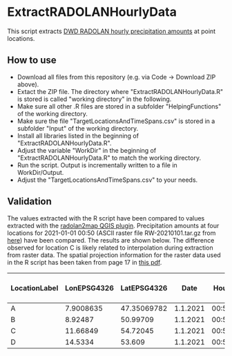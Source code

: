 # ExtractRADOLANHourlyData
This script extracts [DWD RADOLAN hourly precipitation amounts](https://www.dwd.de/DE/leistungen/radolan/radolan_info/home_freie_radolan_kartendaten.html) at point locations. 

## How to use
 - Download all files from this repository (e.g. via Code -> Download ZIP above).
 - Extact the ZIP file. The directory where "ExtractRADOLANHourlyData.R" is stored is called "working directory" in the following.
 - Make sure all other .R files are stored in a subfolder "HelpingFunctions" of the working directory.
 - Make sure the file "TargetLocationsAndTimeSpans.csv" is stored in a subfolder "Input" of the working directory.
 - Install all libraries listed in the beginning of "ExtractRADOLANHourlyData.R".
 - Adjust the variable "WorkDir" in the beginning of "ExtractRADOLANHourlyData.R" to match the working directory.
 - Run the script. Output is incrementally written to a file in WorkDir/Output.
 - Adjust the "TargetLocationsAndTimeSpans.csv" to your needs.

## Validation
The values extracted with the R script have been compared to values extracted with the [radolan2map QGIS plugin](https://gitlab.com/Weatherman_/radolan2map/-/wikis/home). Precipitation amounts at four locations for 2021-01-01 00:50 (ASCII raster file RW-20210101.tar.gz from [here](https://opendata.dwd.de/climate_environment/CDC/grids_germany/hourly/radolan/)) have been compared. The results are shown below. The difference observed for location C is likely related to interpolation during extraction from raster data. The spatial projection information for the raster data used in the R script has been taken from page 17 in [this pdf](https://opendata.dwd.de/climate_environment/CDC/help/RADOLAN/Unterstuetzungsdokumente/Unterstuetzungsdokument_Verwendung_von_RADOLAN_RADKLIM_Produkten_in_GIS_Software.pdf).

| LocationLabel | LonEPSG4326 | LatEPSG4326 | Date     | Hour  | Value from QGIS | Value from R |
| ------------- | ----------- | ----------- | -------- | ----- | --------------- | ------------ |
| A             | 7.9008635   | 47.35069782 | 1.1.2021 | 00:50 | 1.29999         | 1.30104      |
| B             | 8.92487     | 50.99709    | 1.1.2021 | 00:50 | 1.29999         | 1.298944     |
| C             | 11.66849    | 54.72045    | 1.1.2021 | 00:50 | 3.59999         | 3.473923     |
| D             | 14.5334     | 53.609      | 1.1.2021 | 00:50 | 0.3             | 0.3          |
